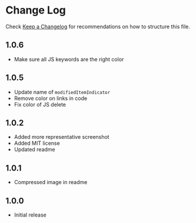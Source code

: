 # Change Log
Check [Keep a Changelog](http://keepachangelog.com/) for recommendations on how to structure this file.

## 1.0.6
- Make sure all JS keywords are the right color

## 1.0.5
- Update name of `modifiedItemIndicator`
- Remove color on links in code
- Fix color of JS delete

## 1.0.2
- Added more representative screenshot
- Added MIT license
- Updated readme

## 1.0.1
- Compressed image in readme

## 1.0.0
- Initial release
